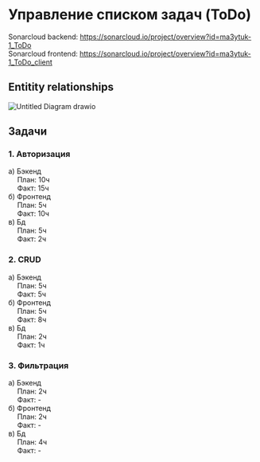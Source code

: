 # Управление списком задач (ToDo)

Sonarcloud backend: https://sonarcloud.io/project/overview?id=ma3ytuk-1_ToDo  
Sonarcloud frontend: https://sonarcloud.io/project/overview?id=ma3ytuk-1_ToDo_client  

## Entitity relationships  

![Untitled Diagram drawio](https://github.com/user-attachments/assets/10dec545-6629-4b41-8aad-0f0fcb7a4c47)


## Задачи

### 1. Авторизация
a) Бэкенд  
&emsp; План: 10ч  
&emsp; Факт: 15ч  
б) Фронтенд  
&emsp; План: 5ч  
&emsp; Факт: 10ч  
в) Бд  
&emsp; План: 5ч  
&emsp; Факт: 2ч  

### 2. CRUD
a) Бэкенд  
&emsp; План: 5ч  
&emsp; Факт: 5ч  
б) Фронтенд  
&emsp; План: 5ч  
&emsp; Факт: 8ч  
в) Бд  
&emsp; План: 2ч  
&emsp; Факт: 1ч  

### 3. Фильтрация
a) Бэкенд  
&emsp; План: 2ч  
&emsp; Факт: -  
б) Фронтенд  
&emsp; План: 2ч  
&emsp; Факт: -  
в) Бд  
&emsp; План: 4ч  
&emsp; Факт: -  

